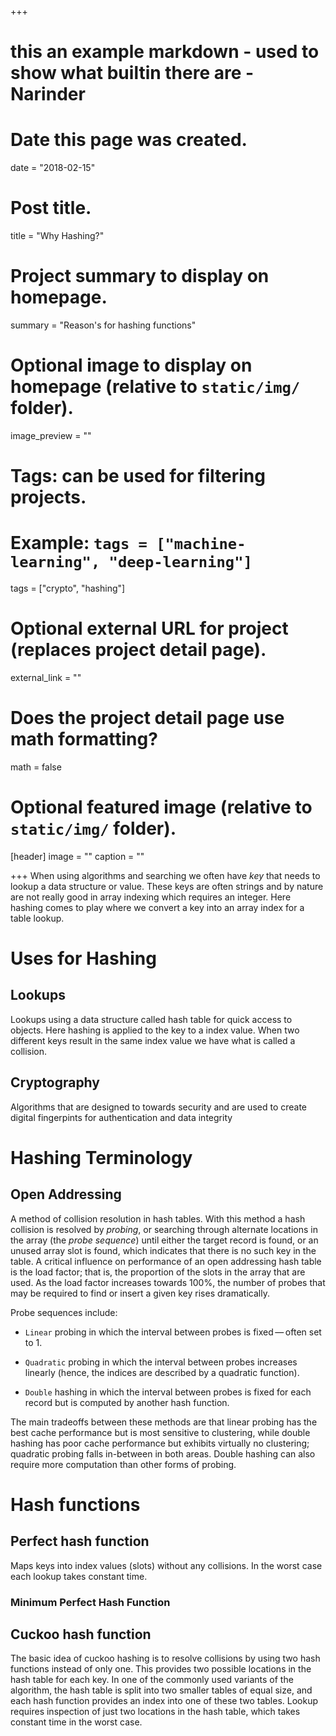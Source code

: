 +++

# this an example markdown - used to show what builtin there are - Narinder

# Date this page was created.
date = "2018-02-15"

# Post title.
title = "Why Hashing?"

# Project summary to display on homepage.
summary = "Reason's for hashing functions"

# Optional image to display on homepage (relative to `static/img/` folder).
image_preview = ""

# Tags: can be used for filtering projects.
# Example: `tags = ["machine-learning", "deep-learning"]`
tags = ["crypto", "hashing"]

# Optional external URL for project (replaces project detail page).
external_link = ""

# Does the project detail page use math formatting?
math = false

# Optional featured image (relative to `static/img/` folder).
[header]
image = ""
caption = ""

+++
When using algorithms and searching we often have *key* that needs to lookup a data structure or value. These keys are often strings and by nature are not really good in array indexing which requires an integer. Here hashing comes to play where we convert a key into an array index for a table lookup.

# Uses for Hashing

## Lookups
Lookups using a data structure called hash table for quick access to objects. Here hashing is applied to the key to a index value. When two different keys result in the same index value we have what is called a collision.

## Cryptography
Algorithms that are designed to towards security and are used to create digital fingerpints for authentication and data integrity

# Hashing Terminology

## Open Addressing
A method of collision resolution in hash tables. With this method a hash collision is resolved by *probing*, or searching through alternate locations in the array (the *probe sequence*) until either the target record is found, or an unused array slot is found, which indicates that there is no such key in the table. A critical influence on performance of an open addressing hash table is the load factor; that is, the proportion of the slots in the array that are used. As the load factor increases towards 100%, the number of probes that may be required to find or insert a given key rises dramatically.

Probe sequences include:

* ``Linear`` probing 
in which the interval between probes is fixed — often set to 1.

* ``Quadratic`` probing 
in which the interval between probes increases linearly (hence, the indices are described by a quadratic function).

* ``Double`` hashing 
in which the interval between probes is fixed for each record but is computed by another hash function.

The main tradeoffs between these methods are that linear probing has the best cache performance but is most sensitive to clustering, while double hashing has poor cache performance but exhibits virtually no clustering; quadratic probing falls in-between in both areas. Double hashing can also require more computation than other forms of probing.


# Hash functions

## Perfect hash function 
Maps keys into index values (slots) without any collisions. In the worst case each lookup takes constant time.

### Minimum Perfect Hash Function 

## Cuckoo hash function
The basic idea of cuckoo hashing is to resolve collisions by using two hash functions instead of only one. This provides two possible locations in the hash table for each key. In one of the commonly used variants of the algorithm, the hash table is split into two smaller tables of equal size, and each hash function provides an index into one of these two tables. Lookup requires inspection of just two locations in the hash table, which takes constant time in the worst case.


